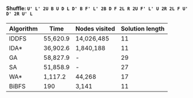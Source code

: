 #### Shuffle: `U' L' 2U B U D L D' B F' L' 2B D F 2L R 2U F' L' U 2R 2L F U' D' 2R U' L`
| Algorithm | Time | Nodes visited | Solution length |
| ----- | ----- | ----- | ----- |
| IDDFS | 55,620.9 | 14,026,485 | 11 |
| IDA* | 36,902.6 | 1,840,188 | 11 |
| GA | 58,827.9 | - | 29 |
| SA | 51,858.9 | - | 27 |
| WA* | 1,117.2 | 44,268 | 17 |
| BiBFS | 190 | 3,141 | 11 |